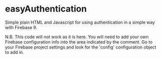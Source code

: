 # easyAuthentication
Simple plain HTML and Javascript for using authentication in a simple way with Firebase 9.

N.B. This code will not work as it is here. 
You will need to add your own Firebase configuration info into the area indicated by the comment.
Go to your Firebase project settings and look for the 'config' configuration object to add in.
